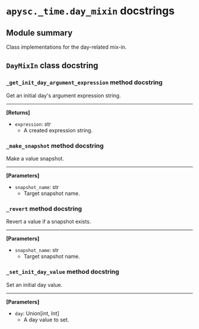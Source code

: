 # `apysc._time.day_mixin` docstrings

## Module summary

Class implementations for the day-related mix-in.

## `DayMixIn` class docstring

### `_get_init_day_argument_expression` method docstring

Get an initial day's argument expression string.<hr>

**[Returns]**

- `expression`: str
  - A created expression string.

### `_make_snapshot` method docstring

Make a value snapshot.<hr>

**[Parameters]**

- `snapshot_name`: str
  - Target snapshot name.

### `_revert` method docstring

Revert a value if a snapshot exists.<hr>

**[Parameters]**

- `snapshot_name`: str
  - Target snapshot name.

### `_set_init_day_value` method docstring

Set an initial day value.<hr>

**[Parameters]**

- `day`: Union[int, Int]
  - A day value to set.